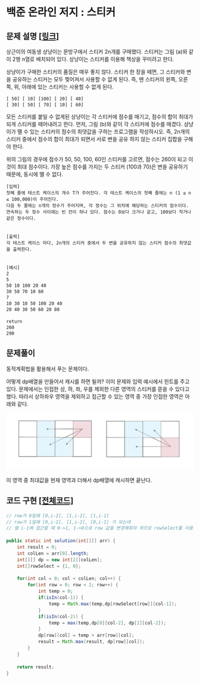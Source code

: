 # 백준 온라인 저지 : 스티커

## 문제 설명 [[링크]](https://www.acmicpc.net/problem/9465)

상근이의 여동생 상냥이는 문방구에서 스티커 2n개를 구매했다. 스티커는 그림 (a)와 같이 2행 n열로 배치되어 있다. 상냥이는 스티커를 이용해 책상을 꾸미려고 한다.

상냥이가 구매한 스티커의 품질은 매우 좋지 않다. 스티커 한 장을 떼면, 그 스티커와 변을 공유하는 스티커는 모두 찢어져서 사용할 수 없게 된다. 즉, 뗀 스티커의 왼쪽, 오른쪽, 위, 아래에 있는 스티커는 사용할 수 없게 된다.

```
[ 50] [ 10] [100] [ 20] [ 40]
[ 30] [ 50] [ 70] [ 10] [ 60]
```



모든 스티커를 붙일 수 없게된 상냥이는 각 스티커에 점수를 매기고, 점수의 합이 최대가 되게 스티커를 떼어내려고 한다. 먼저, 그림 (b)와 같이 각 스티커에 점수를 매겼다. 상냥이가 뗄 수 있는 스티커의 점수의 최댓값을 구하는 프로그램을 작성하시오. 즉, 2n개의 스티커 중에서 점수의 합이 최대가 되면서 서로 변을 공유 하지 않는 스티커 집합을 구해야 한다.

위의 그림의 경우에 점수가 50, 50, 100, 60인 스티커를 고르면, 점수는 260이 되고 이 것이 최대 점수이다. 가장 높은 점수를 가지는 두 스티커 (100과 70)은 변을 공유하기 때문에, 동시에 뗄 수 없다.






```
[입력]
첫째 줄에 테스트 케이스의 개수 T가 주어진다. 각 테스트 케이스의 첫째 줄에는 n (1 ≤ n ≤ 100,000)이 주어진다. 
다음 두 줄에는 n개의 정수가 주어지며, 각 정수는 그 위치에 해당하는 스티커의 점수이다. 
연속하는 두 정수 사이에는 빈 칸이 하나 있다. 점수는 0보다 크거나 같고, 100보다 작거나 같은 정수이다. 


[출력]
각 테스트 케이스 마다, 2n개의 스티커 중에서 두 변을 공유하지 않는 스티커 점수의 최댓값을 출력한다.


[예시]
2
5
50 10 100 20 40
30 50 70 10 60
7
10 30 10 50 100 20 40
20 40 30 50 60 20 80

return 
260
290
```





## 문제풀이

동적계획법을 활용해서 푸는 문제이다.

어떻게 dp배열을 만들어서 캐시를 하면 될까? 이미 문제와 입력 예시에서 힌트를 주고 있다. 문제에서는 인접한 상, 하, 좌, 우를 제외한 다른 영역의 스티커를 뜯을 수 있다고 했다. 따라서 상하좌우 영역을 제외하고 접근할 수 있는 영역 중 가장 인접한 영역은 아래와 같다.

![](./1.png)

이 영역 중 최대값을 현재 영역과 더해서 dp배열에 캐시하면 끝난다.




## 코드 구현 [[전체코드]](./Main.java)

```java
// row가 0일때 [0,i-2], [1,i-2], [1,i-1]
// row가 1일때 [0,i-2], [1,i-2], [0,i-1] 가 되는데 
// 열 i-1에 접근할 때 0->1, 1->0으로 row 값을 변경해줘야 하므로 rowSelect를 이용했다.

public static int solution(int[][] arr) {
    int result = 0;
    int colLen = arr[0].length;
    int[][] dp = new int[2][colLen];
    int[]rowSelect = {1, 0};
    
    for(int col = 0; col < colLen; col++) {
        for(int row = 0; row < 2; row++) {
            int temp = 0;
            if(isIn(col-1)) {
                temp = Math.max(temp,dp[rowSelect[row]][col-1]);
            }
            if(isIn(col-2)) {
                temp = max(temp,dp[0][col-2], dp[1][col-2]);
            }
            dp[row][col] = temp + arr[row][col];
            result = Math.max(result, dp[row][col]);
        }
    }

    return result;
}
```

